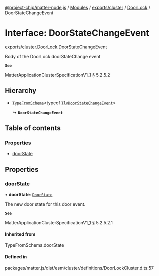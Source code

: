 [@project-chip/matter-node.js](../README.md) / [Modules](../modules.md) / [exports/cluster](../modules/exports_cluster.md) / [DoorLock](../modules/exports_cluster.DoorLock.md) / DoorStateChangeEvent

# Interface: DoorStateChangeEvent

[exports/cluster](../modules/exports_cluster.md).[DoorLock](../modules/exports_cluster.DoorLock.md).DoorStateChangeEvent

Body of the DoorLock doorStateChange event

**`See`**

MatterApplicationClusterSpecificationV1_1 § 5.2.5.2

## Hierarchy

- [`TypeFromSchema`](../modules/exports_tlv.md#typefromschema)\<typeof [`TlvDoorStateChangeEvent`](../modules/exports_cluster.DoorLock.md#tlvdoorstatechangeevent)\>

  ↳ **`DoorStateChangeEvent`**

## Table of contents

### Properties

- [doorState](exports_cluster.DoorLock.DoorStateChangeEvent.md#doorstate)

## Properties

### doorState

• **doorState**: [`DoorState`](../enums/exports_cluster.DoorLock.DoorState.md)

The new door state for this door event.

**`See`**

MatterApplicationClusterSpecificationV1_1 § 5.2.5.2.1

#### Inherited from

TypeFromSchema.doorState

#### Defined in

packages/matter.js/dist/esm/cluster/definitions/DoorLockCluster.d.ts:57
